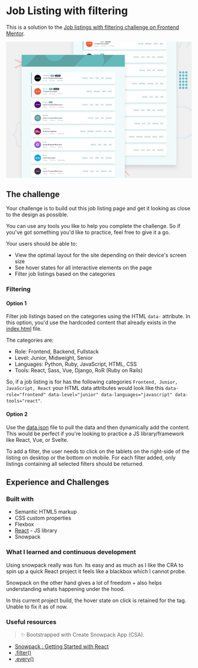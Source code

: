 # Job Listing with filtering

This is a solution to the [Job listings with filtering challenge on Frontend Mentor](https://www.frontendmentor.io/challenges/job-listings-with-filtering-ivstIPCt).

![Design preview for the Job listings with filtering coding challenge](./design/desktop-preview.jpg)

## The challenge

Your challenge is to build out this job listing page and get it looking as close to the design as possible.

You can use any tools you like to help you complete the challenge. So if you've got something you'd like to practice, feel free to give it a go.

Your users should be able to:

- View the optimal layout for the site depending on their device's screen size
- See hover states for all interactive elements on the page
- Filter job listings based on the categories

### Filtering

#### Option 1

Filter job listings based on the categories using the HTML `data-` attribute. In this option, you'd use the hardcoded content that already exists in the [index.html](./index.html) file.

The categories are:

- Role: Frontend, Backend, Fullstack
- Level: Junior, Midweight, Senior
- Languages: Python, Ruby, JavaScript, HTML, CSS
- Tools: React, Sass, Vue, Django, RoR (Ruby on Rails)

So, if a job listing is for has the following categories `Frontend, Junior, JavaScript, React` your HTML data attributes would look like this `data-role="frontend" data-level="junior" data-languages="javascript" data-tools="react"`.

#### Option 2

Use the [data.json](./data.json) file to pull the data and then dynamically add the content. This would be perfect if you're looking to practice a JS library/framework like React, Vue, or Svelte.

To add a filter, the user needs to click on the tablets on the right-side of the listing on desktop or the bottom on mobile. For each filter added, only listings containing all selected filters should be returned.

## Experience and Challenges

### Built with

- Semantic HTML5 markup
- CSS custom properties
- Flexbox
- [React](https://reactjs.org/) - JS library
- Snowpack

### What I learned and continuous development

Using snowpack really was fun. Its easy and as much as I like the CRA to spin up a quick React project it feels like a blackbox which I cannot probe.

Snowpack on the other hand gives a lot of freedom + also helps understanding whats happening under the hood.

In this current project build, the hover state on click is retained for the tag. Unable to fix it as of now.

### Useful resources

> ✨ Bootstrapped with Create Snowpack App (CSA).

- [Snowpack : Getting Started with React](https://www.snowpack.dev/tutorials/react)
- [.filter()](https://developer.mozilla.org/en-US/docs/Web/JavaScript/Reference/Global_Objects/Array/filter)
- [.every()](https://developer.mozilla.org/en-US/docs/Web/JavaScript/Reference/Global_Objects/Array/every)
